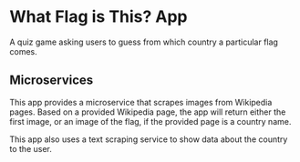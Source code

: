 # What Flag is This? App
A quiz game asking users to guess from which country a particular flag comes.

## Microservices
This app provides a microservice that scrapes images from Wikipedia pages.
Based on a provided Wikipedia page, the app will return either the first image, or an image of the flag,
if the provided page is a country name.

This app also uses a text scraping service to show data about the country to the user.
